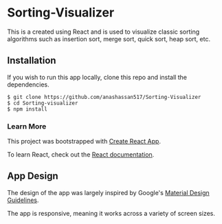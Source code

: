 # Sorting-Visualizer

This is a created using React and is used to visualize classic sorting algorithms such as insertion sort, merge sort, quick sort, heap sort, etc.

## Installation

If you wish to run this app locally, clone this repo and install the dependencies.

```
$ git clone https://github.com/anashassan517/Sorting-Visualizer
$ cd Sorting-visualizer
$ npm install
```

### Learn More

This project was bootstrapped with [Create React App](https://github.com/facebook/create-react-app).

To learn React, check out the [React documentation](https://reactjs.org/).

## App Design

The design of the app was largely inspired by Google's [Material Design Guidelines](https://material.io/design/).

The app is responsive, meaning it works across a variety of screen sizes.
